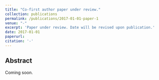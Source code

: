 ```yaml
---
title: "Co-first author paper under review."
collection: publications
permalink: /publications/2017-01-01-paper-1
venue: "-"
excerpt: 'Paper under review. Date will be revised upon publication.'
date: 2017-01-01
paperurl: 
citation: '-'
---
```


## Abstract
Coming soon.

